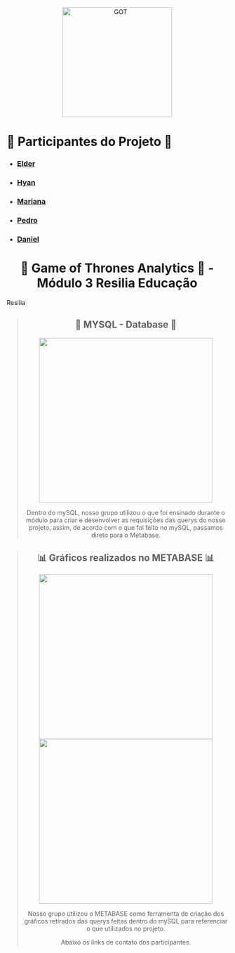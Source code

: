 <div align="center"><img align="center" alt="GOT" src="GOT_logo.png"  height="250px" ></div>

##
# 🐙 Participantes do Projeto 🐙

* ### <a href="https://www.linkedin.com/in/elderschmoeller/" target="_blank">Elder <a href="https://github.com/elderschmoeller" target="_blank"></a>
 
* ### <a href="https://www.linkedin.com/in/hyan-araujo-55a9891b2/?miniProfileUrn=urn%3Ali%3Afs_miniProfile%3AACoAADGfU9YBkH9xEnzZcplv04xG8pGz-Rj4nhI" target="_blank">Hyan </a> <a href="https://github.com/B34tdb" target="_blank"></a>
 
* ### <a href="https://www.linkedin.com/in/marianamachado9/?miniProfileUrn=urn%3Ali%3Afs_miniProfile%3AACoAADW38PcBlE55NUlg53RqhdVwJHztLDMxcy0" target="_blank">Mariana </a> <a href="https://github.com/marimachadox" target="_blank"></a>
 
* ### <a href="https://www.linkedin.com/in/pedro-espinola-3028a821a/?miniProfileUrn=urn%3Ali%3Afs_miniProfile%3AACoAADdOIbIB7P9XYCyRdeHXvLkDPxcD0fjEHzw" target="_blank">Pedro </a> <a href="https://github.com/PedroEspinola" target="_blank"></a>

* ### <a href="https://www.linkedin.com/in/daniel-duarte-29a164204/?miniProfileUrn=urn%3Ali%3Afs_miniProfile%3AACoAADP-DpYBSo90qronVJqgtMfvXkUoccAynbE" target="_blank">Daniel </a> <a href="https://www.linkedin.com/in/daniel-duarte-29a164204/" target="_blank"></a>

<div align="center">
  
# 🐉 Game of Thrones Analytics 🐉 - Módulo 3 Resilia Educação

</div>
<div align="left"><a href="https://www.resilia.com.br"></a>Resilia</div>


<div align="center">

##
  
> ## 🧾 MYSQL - Database 🧾
> 
><img src="estrutura_diagrama.jpg" height="375px" width="395px">
><p>Dentro do mySQL, nosso grupo utilizou o que foi ensinado durante o módulo para criar e desenvolver as requisições das querys do nosso projeto, assim, de acordo com o que foi feito no mySQL, passamos direto para o Metabase.</p>
></div>
##

<div align="center">
  
##

> ## 📊 Gráficos realizados no METABASE 📊
>
><img src="tabela_metabase_full.png" height="375px" width="395px">
><img src="tabela_metabase.png" height="375px" width="395px">
>
><p>Nosso grupo utilizou o METABASE como ferramenta de criação dos gráficos retirados das querys feitas dentro do mySQL para referenciar o que utilizados no projeto.</p>
><p>Abaixo os links de contato dos participantes.</p>
></div>
